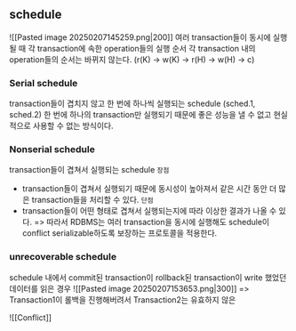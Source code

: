 ## schedule
![[Pasted image 20250207145259.png|200]]
여러 transaction들이 동시에 실행될 때 각 transaction에 속한 operation들의 실행 순서
각 transaction 내의 operation들의 순서는 바뀌지 않는다. (r(K) -> w(K) -> r(H) -> w(H) -> c)

### Serial schedule
transaction들이 겹치지 않고 한 번에 하나씩 실행되는 schedule (sched.1, sched.2)
한 번에 하나의 transaction만 실행되기 때문에 좋은 성능을 낼 수 없고 현실적으로 사용할 수 없는 방식이다.
### Nonserial schedule
transaction들이 겹쳐서 실행되는 schedule
`장점`
- transaction들이 겹쳐서 실행되기 때문에 동시성이 높아져서 같은 시간 동안 더 많은 transaction들을 처리할 수 있다.
`단점`
- transaction들이 어떤 형태로 겹쳐서 실행되는지에 따라 이상한 결과가 나올 수 있다.
=> 따라서 RDBMS는 여러 transaction을 동시에 실행해도 schedule이 conflict serializable하도록 보장하는 프로토콜을 적용한다.
### unrecoverable schedule
schedule 내에서 commit된 transaction이 rollback된 transaction이 write 했었던 데이터를 읽은 경우
![[Pasted image 20250207153653.png|300]]
=> Transaction1이 롤백을 진행해버려서 Transaction2는 유효하지 않은 


![[Conflict]]